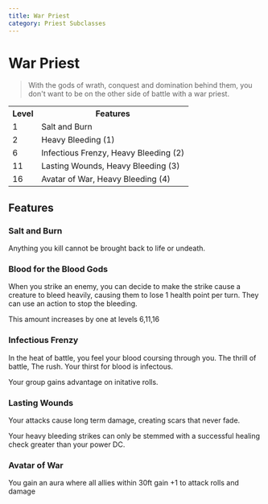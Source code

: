 ```yaml
---
title: War Priest
category: Priest Subclasses
---
```


# War Priest

> With the gods of wrath, conquest and domination behind them, you don't want to be on the other side of battle with a war priest.

<table>
    <tr>
        <th>Level</th>
        <th>Features</th>
    </tr>
    <tr>
        <td>1</td>
        <td>Salt and Burn</td>
    </tr>
    <tr>
        <td>2</td>
        <td>Heavy Bleeding (1)</td>
    </tr>
    <tr>
        <td>6</td>
        <td>Infectious Frenzy, Heavy Bleeding (2)</td>
    </tr>
    <tr>
        <td>11</td>
        <td>Lasting Wounds, Heavy Bleeding (3)</td>
    </tr>
    <tr>
        <td>16</td>
        <td>Avatar of War, Heavy Bleeding (4)</td>
    </tr>
</table>

## Features
### Salt and Burn
Anything you kill cannot be brought back to life or undeath.

### Blood for the Blood Gods
When you strike an enemy, you can decide to make the strike cause a creature to bleed heavily, causing them to lose 1 health point per turn. They can use an action to stop the bleeding.

This amount increases by one at levels 6,11,16

### Infectious Frenzy
In the heat of battle, you feel your blood coursing through you. The thrill of battle, The rush. Your thirst for blood is infectous.

Your group gains advantage on initative rolls.

### Lasting Wounds
Your attacks cause long term damage, creating scars that never fade. 

Your heavy bleeding strikes can only be stemmed with a successful healing check greater than your power DC.

### Avatar of War
You gain an aura where all allies within 30ft gain +1 to attack rolls and damage